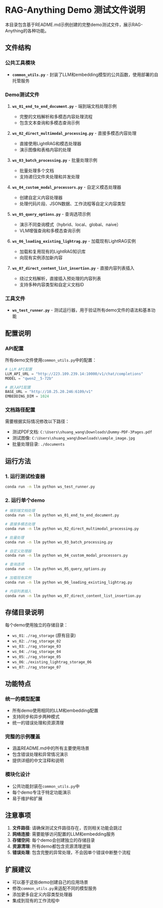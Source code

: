 # RAG-Anything Demo 测试文件说明

本目录包含基于README.md示例创建的完整demo测试文件，展示RAG-Anything的各种功能。

## 文件结构

### 公共工具模块
- **`common_utils.py`** - 封装了LLM和embedding模型的公共函数，使用部署的自托管服务

### Demo测试文件

1. **`ws_01_end_to_end_document.py`** - 端到端文档处理示例
   - 完整的文档解析和多模态内容处理流程
   - 包含文本查询和多模态查询示例

2. **`ws_02_direct_multimodal_processing.py`** - 直接多模态内容处理
   - 直接使用LightRAG和模态处理器
   - 演示图像和表格内容的处理

3. **`ws_03_batch_processing.py`** - 批量处理示例
   - 批量处理多个文档
   - 支持递归文件夹处理和并发处理

4. **`ws_04_custom_modal_processors.py`** - 自定义模态处理器
   - 创建自定义内容处理器
   - 处理代码片段、JSON数据、工作流程等自定义内容类型

5. **`ws_05_query_options.py`** - 查询选项示例
   - 演示不同查询模式（hybrid、local、global、naive）
   - VLM增强查询和多模态查询示例

6. **`ws_06_loading_existing_lightrag.py`** - 加载现有LightRAG实例
   - 加载和复用现有的LightRAG知识库
   - 向现有实例添加新内容

7. **`ws_07_direct_content_list_insertion.py`** - 直接内容列表插入
   - 绕过文档解析，直接插入预处理的内容列表
   - 支持多种内容类型和自定义文档ID

### 工具文件
- **`ws_test_runner.py`** - 测试运行器，用于验证所有demo文件的语法和基本功能

## 配置说明

### API配置
所有demo文件使用`common_utils.py`中的配置：

```python
# LLM API配置
LLM_API_URL = "http://223.109.239.14:10000/v1/chat/completions"
MODEL = "qwen2__5-72b"

# 嵌入API配置  
BASE_URL = "http://10.25.20.246:6109/v1"
EMBEDDING_DIM = 1024
```

### 文档路径配置
需要根据实际情况修改以下路径：
- 测试PDF文档: `C:\Users\shuang_wang\Downloads\Dummy-PDF-3Pages.pdf`
- 测试图像: `C:\Users\shuang_wang\Downloads\sample_image.jpg`
- 批量处理目录: `./documents`

## 运行方法

### 1. 运行测试检查器
```bash
conda run -n llm python ws_test_runner.py
```

### 2. 运行单个demo
```bash
# 端到端文档处理
conda run -n llm python ws_01_end_to_end_document.py

# 直接多模态处理
conda run -n llm python ws_02_direct_multimodal_processing.py

# 批量处理
conda run -n llm python ws_03_batch_processing.py

# 自定义处理器
conda run -n llm python ws_04_custom_modal_processors.py

# 查询选项
conda run -n llm python ws_05_query_options.py

# 加载现有实例
conda run -n llm python ws_06_loading_existing_lightrag.py

# 内容列表插入
conda run -n llm python ws_07_direct_content_list_insertion.py
```

## 存储目录说明

每个demo使用独立的存储目录：
- `ws_01`: `./rag_storage` (原有目录)
- `ws_02`: `./rag_storage_02`
- `ws_03`: `./rag_storage_03`
- `ws_04`: `./rag_storage_04`
- `ws_05`: `./rag_storage_05`
- `ws_06`: `./existing_lightrag_storage_06`
- `ws_07`: `./rag_storage_07`

## 功能特点

### 统一的模型配置
- 所有demo使用相同的LLM和embedding配置
- 支持同步和异步两种模式
- 统一的错误处理和资源清理

### 完整的示例覆盖
- 涵盖README.md中的所有主要使用场景
- 包含错误处理和异常情况演示
- 提供详细的中文注释和说明

### 模块化设计
- 公共功能封装在`common_utils.py`中
- 每个demo专注于特定功能演示
- 易于维护和扩展

## 注意事项

1. **文件路径**: 请确保测试文件路径存在，否则相关功能会跳过
2. **网络连接**: 需要能够访问配置的LLM和embedding服务
3. **存储空间**: 每个demo会创建独立的存储目录
4. **资源清理**: 所有demo都包含资源清理逻辑
5. **错误处理**: 包含完整的异常处理，不会因单个错误中断整个流程

## 扩展建议

- 可以基于这些demo创建自己的应用场景
- 修改`common_utils.py`来适配不同的模型服务
- 添加更多自定义内容类型处理器
- 集成到现有的工作流程中
